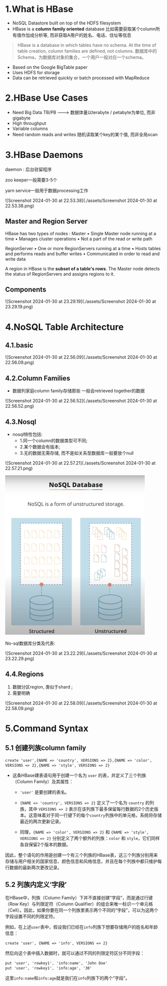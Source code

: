 

# 1.What is HBase

- NoSQL Datastore built on top of the HDFS filesystem
- HBase is a **column family oriented** database 比如需要获取某个column所有值作加成分析等, 而非获取A用户的姓名、电话、住址等信息

> HBase is a database in which tables have no schema. At the time of table creation, column families are defined, not columns. 数据库中的Schema，为数据库对象的集合，一个用户一般对应一个schema。

- Based on the Google BigTable paper
- Uses HDFS for storage
- Data can be retrieved quickly or batch processed with MapReduce

# 2.HBase Use Cases

- Need Big Data TB/PB ---> 数据体量以terabyte / petabyte为单位, 而非gigabyte
- High throughput
- Variable columns
- Need random reads and writes 随机读取某个key的某个值, 而非全局scan

# 3.HBase Daemons

daemon : 后台驻留程序

zoo keeper一般需要3-5个

yarn service一般用于数据processing工作

![Screenshot 2024-01-30 at 22.53.38](./assets/Screenshot 2024-01-30 at 22.53.38.png)



## Master and Region Server

HBase has two types of nodes : 
Master
	• Single Master node running at a time
	• Manages cluster operations
	• Not a part of the read or write path

RegionServer
	• One or more RegionServers running at a time
	• Hosts tables and performs reads and buffer writes
	• Communicated in order to read and write data

A region in HBase is the **subset of a table's rows**. The Master node detects the status of RegionServers and assigns regions to it. 



## Components

![Screenshot 2024-01-30 at 23.29.19](./assets/Screenshot 2024-01-30 at 23.29.19.png)



# 4.NoSQL Table Architecture

## 4.1.basic

![Screenshot 2024-01-30 at 22.56.09](./assets/Screenshot 2024-01-30 at 22.56.09.png)



## 4.2.Column Families 

- 数据列家庭column family存储那些 一般会retrieved together的数据

![Screenshot 2024-01-30 at 22.56.52](./assets/Screenshot 2024-01-30 at 22.56.52.png)



## 4.3.Nosql

- nosql特性包括: 
  - 1.同一个column的数据类型可不同; 
  - 2.某个数据会有版本; 
  - 3.无的数据无需存储, 而不是如关系型数据库一般要放个null

![Screenshot 2024-01-30 at 22.57.21](./assets/Screenshot 2024-01-30 at 22.57.21.png)



<img src="./assets/Screenshot 2024-01-30 at 23.19.59.png" alt="Screenshot 2024-01-30 at 23.19.59" style="zoom:50%;" />



No-sql数据库分类及代表:

![Screenshot 2024-01-30 at 23.22.29](./assets/Screenshot 2024-01-30 at 23.22.29.png)



## 4.4.Regions

1. 数据分区region, 类似于shard ;
2. 需要明确

![Screenshot 2024-01-30 at 22.58.09](./assets/Screenshot 2024-01-30 at 22.58.09.png)



# 5.Command Syntax

## 5.1 创建列族column family

```hbase
create 'user',{NAME => 'country', VERSIONS => 2},{NAME => 'color', VERSIONS => 2},{NAME => 'style', VERSIONS => 2}
```

- 这条HBase建表语句用于创建一个名为 `user` 的表，并定义了三个列族（Column Family）及其属性：
  - `'user'` 是要创建的表名。

  - `{NAME => 'country', VERSIONS => 2}` 定义了一个名为 `country` 的列族，其中 `VERSIONS => 2` 表示在该列族下最多保留每行数据的2个历史版本。这意味着对于同一行键下的每个`country`列族中的单元格，系统将存储最近的两次更新记录。

  - 同理，`{NAME => 'color', VERSIONS => 2}` 和 `{NAME => 'style', VERSIONS => 2}` 分别定义了两个额外的列族：`color` 和 `style`，它们同样各自保留2个版本的数据。


因此，整个语句的作用是创建一个有三个列族的HBase表，这三个列族分别用来存储与用户相关的国家信息、颜色信息和风格信息，并且在每个列族中都只维护每行数据的最新两次更改记录。

## 5.2 列族内定义‘字段’

在HBase中，列族（Column Family）下并不直接创建“字段”，而是通过行键（Row Key）与列限定符（Column Qualifier）的组合来唯一标识一个单元格（Cell）。因此，如果你要在同一个列族里表示两个不同的“字段”，可以为这两个字段设置不同的列限定符。

例如，在上述`user`表中，假设我们已经在`info`列族下想要存储用户的姓名和年龄信息：

```hbase
create 'user', {NAME => 'info', VERSIONS => 2}
```

然后向这个表中插入数据时，就可以通过不同的列限定符区分不同字段：

```hbase
put 'user', 'rowkey1', 'info:name', 'John Doe'
put 'user', 'rowkey1', 'info:age', '30'
```

这里`info:name`和`info:age`就是我们在`info`列族下的两个“字段”。








